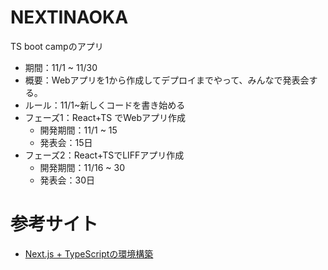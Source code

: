 # NEXTINAOKA
TS boot campのアプリ  
- 期間：11/1 ~ 11/30  
- 概要：Webアプリを1から作成してデプロイまでやって、みんなで発表会する。  
- ルール：11/1~新しくコードを書き始める  
- フェーズ1：React+TS でWebアプリ作成
    - 開発期間：11/1 ~ 15
    - 発表会：15日
- フェーズ2：React+TSでLIFFアプリ作成
    - 開発期間：11/16 ~ 30
    - 発表会：30日

# 参考サイト
- [Next.js + TypeScriptの環境構築](https://qiita.com/itachi/items/05fbe67c7168703a34e7)